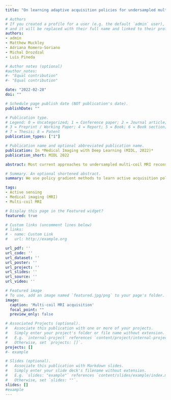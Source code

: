```yaml
---
title: "On learning adaptive acquisition policies for undersampled multi-coil MRI reconstruction"

# Authors
# If you created a profile for a user (e.g. the default `admin` user), write the username (folder name) here 
# and it will be replaced with their full name and linked to their profile.
authors:
- admin
- Matthew Muckley
- Adriana Romero-Soriano
- Michal Drozdzal
- Luis Pineda

# Author notes (optional)
#author_notes:
#- "Equal contribution"
#- "Equal contribution"

date: "2022-02-28"
doi: ""

# Schedule page publish date (NOT publication's date).
publishDate: ""

# Publication type.
# Legend: 0 = Uncategorized; 1 = Conference paper; 2 = Journal article;
# 3 = Preprint / Working Paper; 4 = Report; 5 = Book; 6 = Book section;
# 7 = Thesis; 8 = Patent
publication_types: ["1"]

# Publication name and optional abbreviated publication name.
publication: In *Medical Imaging with Deep Learning (MIDL, 2022)*
publication_short: MIDL 2022

abstract: Most current approaches to undersampled multi-coil MRI reconstruction focus on learning the reconstruction model for a fixed, equidistant acquisition trajectory. In this paper, we study the problem of joint learning of the reconstruction model together with acquisition policies. To this end, we extend the End-to-End Variational Network with learnable acquisition policies that can adapt to different data points. We validate our model on a coil-compressed version of the large scale undersampled multi-coil \fastMRI dataset using two undersampling factors: 4x and 8x. Our experiments show on-par performance with the learnable non-adaptive and handcrafted equidistant strategies at 4x, and an observed improvement of more than 2% in SSIM at 8x acceleration, suggesting that potentially-adaptive $k$-space acquisition trajectories can improve reconstructed image quality for larger acceleration factors. However, and perhaps surprisingly, our best performing policies learn to be explicitly non-adaptive.

# Summary. An optional shortened abstract.
summary: We use policy gradient methods to learn active acquisition policies for improving MRI reconstruction.

tags: 
- Active sensing
- Medical imaging (MRI)
- Multi-coil MRI

# Display this page in the Featured widget?
featured: true

# Custom links (uncomment lines below)
# links:
# - name: Custom Link
#   url: http://example.org

url_pdf: ''
url_code: ''
url_dataset: ''
url_poster: ''
url_project: ''
url_slides: ''
url_source: ''
url_video: ''

# Featured image
# To use, add an image named `featured.jpg/png` to your page's folder. 
image:
  caption: 'Multi-coil MRI acquisition'
  focal_point: ""
  preview_only: false

# Associated Projects (optional).
#   Associate this publication with one or more of your projects.
#   Simply enter your project's folder or file name without extension.
#   E.g. `internal-project` references `content/project/internal-project/index.md`.
#   Otherwise, set `projects: []`.
projects: []
#- example

# Slides (optional).
#   Associate this publication with Markdown slides.
#   Simply enter your slide deck's filename without extension.
#   E.g. `slides: "example"` references `content/slides/example/index.md`.
#   Otherwise, set `slides: ""`.
slides: []  
#example
---
```

